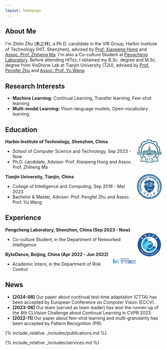 ```yaml
---
layout: homepage
---
```


## About Me

I'm Zhilin Zhu (朱之林), a Ph.D. candidate in the VIR Group, Harbin Institute of Technology (HIT, Shenzhen), advised by [Prof. Xiaopeng Hong](https://homepage.hit.edu.cn/hongxiaopeng) and [Assoc. Prof. Zhiheng Ma](https://scholar.google.com/citations?user=y6ijVukAAAAJ&hl=en). I'm also a Co-culture Student at [Pengcheng Laboratory](https://www.pcl.ac.cn/). Before attending HITsz, I obtained my B.Sc. degree and M.Sc. degree from VisDrone Lab at Tianjin University (TJU), advised by [Prof. Pengfei Zhu](http://aiskyeye.com/) and [Assoc. Prof. Yu Wang](https://wangyutju.github.io/). 

## Research Interests

- **Machine Learning:** Continual Learning, Transfer learning, Few-shot learning
- **Multi-modal Learning:** Vison-language models, Open-vocabulary learning

## Education

<div align="left">
        <strong> Harbin Institute of Technology, Shenzhen, China</strong>
          <a target="_blank" rel="external">
            <img border="0" src="assets/img/hit_logo.jpg" align="right" width="80" height="80">
          </a> 
        <ul>
        <li>School of Computer Science and Technology, Sep 2023 - Now </li>
        <li>
          Ph.D. candidate, Advisor: Prof. Xiaopeng Hong and Assoc. Prof. Zhiheng Ma</li>
      </ul>      
      </div>

<div align="left">
        <strong> Tianjin University, Tianjin, China</strong>
          <a target="_blank" rel="external">
            <img border="0" src="assets/img/tju_logo.jpg" align="right" width="80" height="80">
          </a> 
        <ul>
        <li>College of Intelligence and Computing, Sep 2016 - Mar 2023 </li>
        <li>
          Bachelor & Master, Advisor: Prof. Pengfei Zhu and Assoc. Prof. Yu Wang</li>
      </ul>      
      </div>

## Experience
<div align="left">
        <strong> Pengcheng Laboratory, Shenzhen, China  (Sep 2023 - Now) </strong>
          <a target="_blank" rel="external">
            <img border="0" src="assets/img/pcl_logo.jpg" align="right" width="80" height="80">
          </a> 
        <ul>
        <li>
          Co-culture Student, in the Department of Networked Intelligence </li>
      </ul>      
      </div>   

<div align="left">
        <strong> ByteDance, Beijing, China  (Apr 2022 - Jun 2022) </strong>
          <a target="_blank" rel="external">
            <img border="0" src="assets/img/bytedance_logo.jpg" align="right" width="80">
          </a> 
        <ul>
        <li>
          Academic Intern, in the Department of Risk Control  </li>
      </ul>      
      </div>
      
## News

- **[2024-08]** Our paper about continual test-time adaptation (CTTA) has been accepted by European Conference on Computer Vision (ECCV).
- **[2023-06]** Our team (served as team leader) has won the runner-up of the 4th CLVision Challenge about Continual Learning in CVPR 2023.
- **[2022-11]** Our paper about few-shot learning and multi-granularity has been accepted by Pattern Recognition (PR).
  
{% include_relative _includes/publications.md %}

{% include_relative _includes/services.md %}
